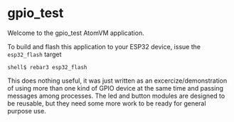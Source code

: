 # gpio_test

Welcome to the gpio_test AtomVM application.

To build and flash this application to your ESP32 device, issue the `esp32_flash` target

    shell$ rebar3 esp32_flash

  This does nothing useful, it was just written as an excercize/demonstration of using
more than one kind of GPIO device at the same time and passing messages among processes.
The led and button modules are designed to be reusable, but they need some more work to
be ready for general purpose use.
